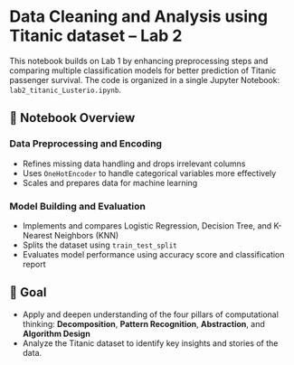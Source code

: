 # Data Cleaning and Analysis using Titanic dataset – Lab 2

This notebook builds on Lab 1 by enhancing preprocessing steps and comparing multiple classification models for better prediction of Titanic passenger survival. The code is organized in a single Jupyter Notebook: `lab2_titanic_Lusterio.ipynb`.

## 📁 Notebook Overview

### Data Preprocessing and Encoding
- Refines missing data handling and drops irrelevant columns
- Uses `OneHotEncoder` to handle categorical variables more effectively
- Scales and prepares data for machine learning

### Model Building and Evaluation
- Implements and compares Logistic Regression, Decision Tree, and K-Nearest Neighbors (KNN)
- Splits the dataset using `train_test_split`
- Evaluates model performance using accuracy score and classification report

## 📌 Goal
- Apply and deepen understanding of the four pillars of computational thinking: **Decomposition**, **Pattern Recognition**, **Abstraction**, and **Algorithm Design**
- Analyze the Titanic dataset to identify key insights and stories of the data.

